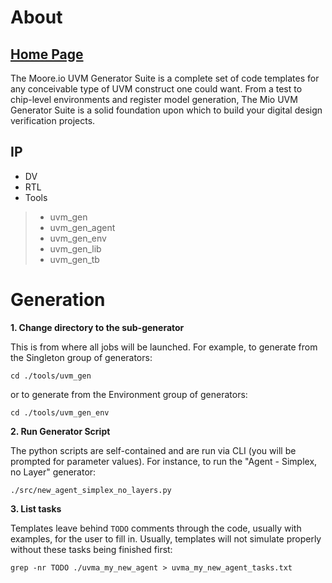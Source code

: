 # About
## [Home Page](https://datum-technology-corporation.github.io/uvm_gen/)
The Moore.io UVM Generator Suite is a complete set of code templates for any conceivable type of UVM construct one could want. From a test to chip-level environments and register model generation, The Mio UVM Generator Suite is a solid foundation upon which to build your digital design verification projects.

## IP
* DV
* RTL
* Tools
> * uvm_gen
> * uvm_gen_agent
> * uvm_gen_env
> * uvm_gen_lib
> * uvm_gen_tb


# Generation
**1. Change directory to the sub-generator**

This is from where all jobs will be launched.  For example, to generate from the Singleton group of generators:

```
cd ./tools/uvm_gen
```

or to generate from the Environment group of generators:

```
cd ./tools/uvm_gen_env
```


**2. Run Generator Script**

The python scripts are self-contained and are run via CLI (you will be prompted for parameter values).  For instance,
to run the "Agent - Simplex, no Layer" generator:

```
./src/new_agent_simplex_no_layers.py
```


**3. List tasks**

Templates leave behind `TODO` comments through the code, usually with examples, for the user to fill in.  Usually, templates will not simulate properly without these tasks being finished first:

```
grep -nr TODO ./uvma_my_new_agent > uvma_my_new_agent_tasks.txt
```

